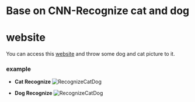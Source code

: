 # Base on CNN-Recognize cat and dog

website
====
You can access this [website](https://catdogrecognition.herokuapp.com/) and throw some dog and cat picture to it.


### example
* **Cat Recognize**
![RecognizeCatDog](https://i.imgur.com/qxTPC2N.png)

* **Dog Recognize**
![RecognizeCatDog](https://i.imgur.com/dHz1fXy.png)

